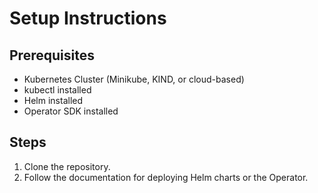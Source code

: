 # Setup Instructions

## Prerequisites
- Kubernetes Cluster (Minikube, KIND, or cloud-based)
- kubectl installed
- Helm installed
- Operator SDK installed

## Steps
1. Clone the repository.
2. Follow the documentation for deploying Helm charts or the Operator.